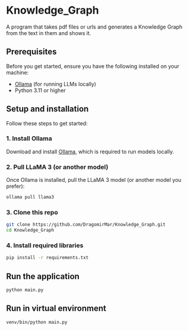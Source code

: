 # Knowledge_Graph

A program that takes pdf files or urls and generates a Knowledge Graph from the text in them and shows it.

## Prerequisites

Before you get started, ensure you have the following installed on your machine:

- [Ollama](https://ollama.com) (for running LLMs locally)
- Python 3.11 or higher

## Setup and installation

Follow these steps to get started:

### 1. Install Ollama
Download and install [Ollama](https://ollama.com), which is required to run models locally.

### 2. Pull LLaMA 3 (or another model)
Once Ollama is installed, pull the LLaMA 3 model (or another model you prefer):
```bash
ollama pull llama3
```

### 3. Clone this repo
```bash
git clone https://github.com/DragomirMar/Knowledge_Graph.git
cd Knowledge_Graph
```

### 4. Install required libraries
```bash
pip install -r requirements.txt
```
## Run the application
```bash
python main.py
```

## Run in virtual environment
```bash
venv/bin/python main.py
```
